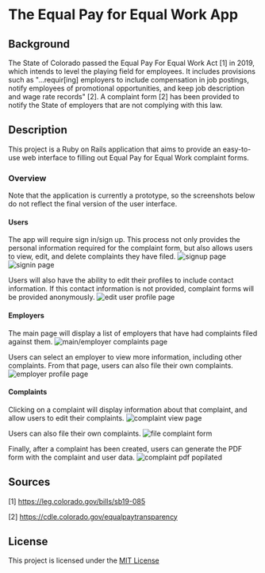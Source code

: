 # The Equal Pay for Equal Work App

## Background
The State of Colorado passed the Equal Pay For Equal Work Act [1] in 2019, which intends to level the playing field for employees. It includes provisions such as "...requir[ing] employers to include compensation in job postings, notify employees of promotional opportunities, and keep job description and wage rate records" [2]. A complaint form [2] has been provided to notify the State of employers that are not complying with this law.

## Description
This project is a Ruby on Rails application that aims to provide an easy-to-use web interface to filling out Equal Pay for Equal Work complaint forms.

### Overview
Note that the application is currently a prototype, so the screenshots below do not reflect the final version of the user interface.

#### Users
The app will require sign in/sign up. This process not only provides the personal information required for the complaint form, but also allows users to view, edit, and delete complaints they have filed.
![signup page](/readme_images/sign_up.png)
![signin page](/readme_images/sign_in.png)

Users will also have the ability to edit their profiles to include contact information. If this contact information is not provided, complaint forms will be provided anonymously.
![edit user profile page](/readme_images/edit_user.png)

#### Employers
The main page will display a list of employers that have had complaints filed against them.
![main/employer complaints page](/readme_images/main_page.png)

Users can select an employer to view more information, including other complaints. From that page, users can also file their own complaints.
![employer profile page](/readme_images/employer_profile.png)

#### Complaints
Clicking on a complaint will display information about that complaint, and allow users to edit their complaints.
![complaint view page](/readme_images/complaint_view.png)

Users can also file their own complaints.
![file complaint form](/readme_images/complaint_form.png)

Finally, after a complaint has been created, users can generate the PDF form with the complaint and user data.
![complaint pdf popilated](/readme_images/generated_pdf.png)

## Sources
[1] https://leg.colorado.gov/bills/sb19-085

[2] https://cdle.colorado.gov/equalpaytransparency

## License
This project is licensed under the [MIT License](LICENSE)
